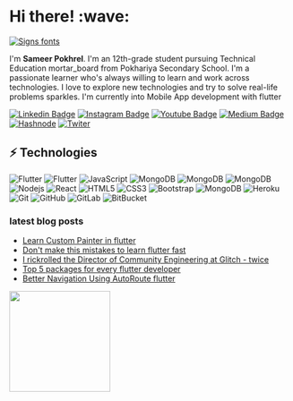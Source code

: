 
<h1>Hi there! :wave:</h1>

[![Signs fonts](https://see.fontimg.com/api/renderfont4/6Ya8x/eyJyIjoiZnMiLCJoIjo2NSwidyI6MTAwMCwiZnMiOjY1LCJmZ2MiOiIjQTNGQjNBIiwiYmdjIjoiI0ZGRkZGRiIsInQiOjF9/U2FtZWVyIHBva2hyZWw/safiar-signature.png)](https://www.fontspace.com/category/signs)

I'm **Sameer Pokhrel**. I'm an 12th-grade student pursuing Technical Education mortar_board from Pokhariya Secondary School. I'm a passionate learner who's always willing to learn and work across technologies. I love to explore new technologies and try to solve real-life problems sparkles. I'm currently into Mobile App development with flutter

[![Linkedin Badge](https://img.shields.io/badge/-sameerpokharel-blue?style=flat&logo=Linkedin&logoColor=white&link=https://www.linkedin.com/in/sameerpokharel)](https://www.linkedin.com/in/sameerpokharel/)
[![Instagram Badge](https://img.shields.io/badge/-sameerpokharel-purple?style=flat&logo=instagram&logoColor=white&link=https://www.instagram.com/samerpokharel/)](https://www.instagram.com/samerpokharel/)
[![Youtube Badge](https://img.shields.io/badge/-TechHoverStudio-darkred?style=flat&logo=youtube&logoColor=white&link=https://www.youtube.com/c/TechHoverStudio)](https://www.youtube.com/c/TechHoverStudio)
[![Medium Badge](https://img.shields.io/badge/-@sameerpokharel-03a57a?style=flat&labelColor=000000&logo=Medium&link=https://sameerpokhrel.medium.com/)](https://sameerpokhrel.medium.com/)
[![Hashnode](https://img.shields.io/badge/Hashnode-2962FF?style=flat&logo=hashnode&logoColor=white)](https://hashnode.com/@sameerpokharel)
[![Twiter](https://img.shields.io/badge/Twitter-00acee?style=for&logo=twitter&logoColor=white)](https://twitter.com/samerpokharel)





## ⚡ Technologies


![Flutter](https://img.shields.io/badge/Flutter-black?style=flat-square&logo=flutter&logoColor=blue)
![Flutter](https://img.shields.io/badge/Flutter-black?style=flat-square&logo=dart)
![JavaScript](https://img.shields.io/badge/-JavaScript-black?style=flat-square&logo=javascript)
![MongoDB](https://img.shields.io/badge/-Firebase-black?style=flat-square&logo=firebase)
![MongoDB](https://img.shields.io/badge/-Figma-black?style=flat-square&logo=figma)
![MongoDB](https://img.shields.io/badge/-Linux-black?style=flat-square&logo=linux)
![Nodejs](https://img.shields.io/badge/-Nodejs-black?style=flat-square&logo=Node.js)
![React](https://img.shields.io/badge/-React-black?style=flat-square&logo=react)
![HTML5](https://img.shields.io/badge/-HTML5-E34F26?style=flat-square&logo=html5&logoColor=white)
![CSS3](https://img.shields.io/badge/-CSS3-1572B6?style=flat-square&logo=css3)
![Bootstrap](https://img.shields.io/badge/-Bootstrap-563D7C?style=flat-square&logo=bootstrap)
![MongoDB](https://img.shields.io/badge/-MongoDB-black?style=flat-square&logo=mongodb)
![Heroku](https://img.shields.io/badge/-Heroku-430098?style=flat-square&logo=heroku)
![Git](https://img.shields.io/badge/-Git-black?style=flat-square&logo=git)
![GitHub](https://img.shields.io/badge/-GitHub-181717?style=flat-square&logo=github)
![GitLab](https://img.shields.io/badge/-GitLab-FCA121?style=flat-square&logo=gitlab)
![BitBucket](https://img.shields.io/badge/-BitBucket-darkblue?style=flat-square&logo=bitbucket)


<h3>latest blog posts</h3>

<!--START_SECTION:feed-->
* [Learn Custom Painter in flutter](https://samer.hashnode.dev/learn-custom-painter-in-flutter-or-drawing-app)
* [Don't make this mistakes to learn flutter fast](https://samer.hashnode.dev/dont-make-this-mistakes-to-learn-flutter-fast)
* [I rickrolled the Director of Community Engineering at Glitch - twice](https:&#x2F;&#x2F;blog.khaleelgibran.com&#x2F;posts&#x2F;i-rickrolled-jenn-schiffer&#x2F;)
* [Top 5 packages for every flutter developer](https://sameerpokhrel.medium.com/top-5-packages-for-every-flutter-developer-b14f05fc7281)
* [Better Navigation Using AutoRoute flutter](https://tealfeed.com/better-navigation-using-autoroute-flutter-j7tak)
<!--END_SECTION:feed-->



<!-- Most Used Languages -->
<img height="180em" src="https://github-readme-stats.vercel.app/api/top-langs/?username=samirpokharel&exclude_repo=KNN-Image-Classification&show_icons=true&hide_border=true&layout=compact&langs_count=8&theme=dracula"/>

